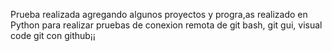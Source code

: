 Prueba realizada agregando algunos proyectos y progra,as realizado en Python 
para realizar pruebas de conexion remota de git bash, git gui, visual code git
con github¡¡
